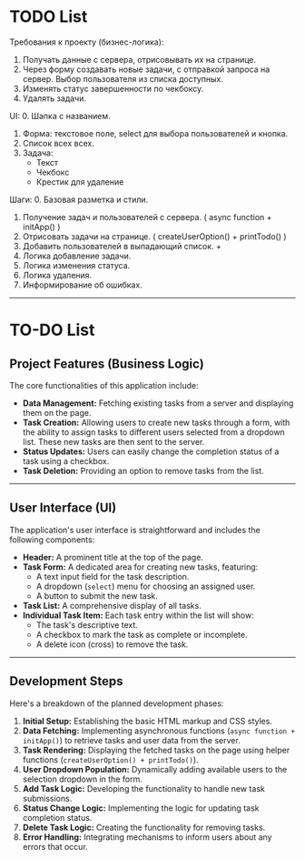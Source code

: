 # TODO List

Требования к проекту (бизнес-логика):
1. Получать данные с сервера, отрисовывать их на странице.
2. Через форму создавать новые задачи, с отправкой запроса на сервер.
   Выбор пользователя из списка доступных.
3. Изменять статус завершенности по чекбоксу.
4. Удалять задачи.

UI:
0. Шапка с названием.
1. Форма: текстовое поле, select для выбора пользователей и кнопка.
2. Список всех всех.
3. Задача:
   - Текст
   - Чекбокс
   - Крестик для удаление

Шаги:
0. Базовая разметка и стили. 
1. Получение задач и пользователей с сервера. ( async function + initApp() )
2. Отрисовать задачи на странице. ( createUserOption() + printTodo() )
3. Добавить пользователей в выпадающий список. +
4. Логика добавление задачи.
5. Логика изменения статуса.
6. Логика удаления.
7. Информирование об ошибках.




---

# TO-DO List 


## Project Features (Business Logic)

The core functionalities of this application include:

* **Data Management:** Fetching existing tasks from a server and displaying them on the page.
* **Task Creation:** Allowing users to create new tasks through a form, with the ability to assign tasks to different users selected from a dropdown list. These new tasks are then sent to the server.
* **Status Updates:** Users can easily change the completion status of a task using a checkbox.
* **Task Deletion:** Providing an option to remove tasks from the list.

---

## User Interface (UI)

The application's user interface is straightforward and includes the following components:

* **Header:** A prominent title at the top of the page.
* **Task Form:** A dedicated area for creating new tasks, featuring:
    * A text input field for the task description.
    * A dropdown (`select`) menu for choosing an assigned user.
    * A button to submit the new task.
* **Task List:** A comprehensive display of all tasks.
* **Individual Task Item:** Each task entry within the list will show:
    * The task's descriptive text.
    * A checkbox to mark the task as complete or incomplete.
    * A delete icon (cross) to remove the task.

---

## Development Steps

Here's a breakdown of the planned development phases:

1.  **Initial Setup:** Establishing the basic HTML markup and CSS styles.
2.  **Data Fetching:** Implementing asynchronous functions (`async function + initApp()`) to retrieve tasks and user data from the server.
3.  **Task Rendering:** Displaying the fetched tasks on the page using helper functions (`createUserOption() + printTodo()`).
4.  **User Dropdown Population:** Dynamically adding available users to the selection dropdown in the form.
5.  **Add Task Logic:** Developing the functionality to handle new task submissions.
6.  **Status Change Logic:** Implementing the logic for updating task completion status.
7.  **Delete Task Logic:** Creating the functionality for removing tasks.
8.  **Error Handling:** Integrating mechanisms to inform users about any errors that occur.